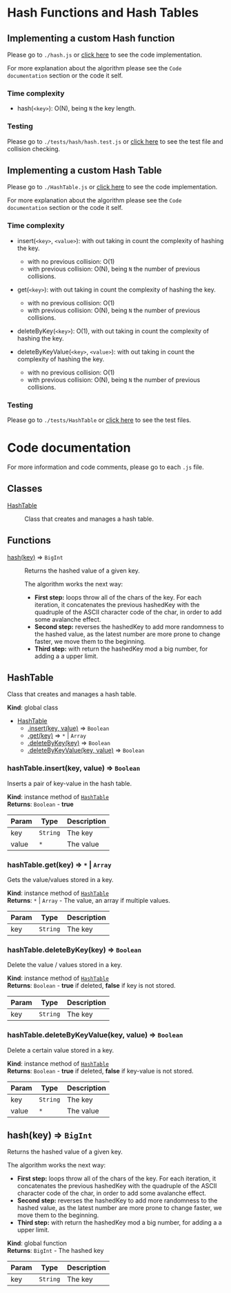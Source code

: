 # Hash Functions and Hash Tables

## Implementing a custom Hash function

Please go to `./hash.js` or [click here](./hash.js) to see the code implementation.

For more explanation about the algorithm please see the `Code documentation` section or the code it self.

### Time complexity

- hash(`<key>`): O(N), being `N` the key length.

### Testing

Please go to `./tests/hash/hash.test.js` or [click here](./tests/hash/hash.test.js) to see the test file and collision checking.

## Implementing a custom Hash Table

Please go to `./HashTable.js` or [click here](./HashTable.js) to see the code implementation.

For more explanation about the algorithm please see the `Code documentation` section or the code it self.

### Time complexity

- insert(`<key>`, `<value>`): with out taking in count the complexity of hashing the key.

  - with no previous collision: O(1)
  - with previous collision: O(N), being `N` the number of previous collisions.

- get(`<key>`): with out taking in count the complexity of hashing the key.

  - with no previous collision: O(1)
  - with previous collision: O(N), being `N` the number of previous collisions.

- deleteByKey(`<key>`): O(1), with out taking in count the complexity of hashing the key.

- deleteByKeyValue(`<key>`, `<value>`): with out taking in count the complexity of hashing the key.

  - with no previous collision: O(1)
  - with previous collision: O(N), being `N` the number of previous collisions.

### Testing

Please go to `./tests/HashTable` or [click here](./tests/HashTable) to see the test files.

# Code documentation

For more information and code comments, please go to each `.js` file.

## Classes

<dl>
<dt><a href="#HashTable">HashTable</a></dt>
<dd><p>Class that creates and manages a hash table.</p>
</dd>
</dl>

## Functions

<dl>
<dt><a href="#hash">hash(key)</a> ⇒ <code>BigInt</code></dt>
<dd><p>Returns the hashed value of a given key.</p>
<p>The algorithm works the next way:</p>
<ul>
<li><strong>First step:</strong> loops throw all of the chars of the key. For each
iteration, it concatenates the previous hashedKey with the quadruple
of the ASCII character code of the char, in order to add some avalanche
effect.</li>
<li><strong>Second step:</strong> reverses the hashedKey to add more randomness to the hashed
value, as the latest number are more prone to change faster, we move them
to the beginning.</li>
<li><strong>Third step:</strong> with return the hashedKey mod a big number, for adding a
a upper limit.</li>
</ul>
</dd>
</dl>

<a name="HashTable"></a>

## HashTable

Class that creates and manages a hash table.

**Kind**: global class

- [HashTable](#HashTable)
  - [.insert(key, value)](#HashTable+insert) ⇒ <code>Boolean</code>
  - [.get(key)](#HashTable+get) ⇒ <code>\*</code> \| <code>Array</code>
  - [.deleteByKey(key)](#HashTable+deleteByKey) ⇒ <code>Boolean</code>
  - [.deleteByKeyValue(key, value)](#HashTable+deleteByKeyValue) ⇒ <code>Boolean</code>

<a name="HashTable+insert"></a>

### hashTable.insert(key, value) ⇒ <code>Boolean</code>

Inserts a pair of key-value in the hash table.

**Kind**: instance method of [<code>HashTable</code>](#HashTable)  
**Returns**: <code>Boolean</code> - **true**

| Param | Type                | Description |
| ----- | ------------------- | ----------- |
| key   | <code>String</code> | The key     |
| value | <code>\*</code>     | The value   |

<a name="HashTable+get"></a>

### hashTable.get(key) ⇒ <code>\*</code> \| <code>Array</code>

Gets the value/values stored in a key.

**Kind**: instance method of [<code>HashTable</code>](#HashTable)  
**Returns**: <code>\*</code> \| <code>Array</code> - The value, an array if multiple values.

| Param | Type                | Description |
| ----- | ------------------- | ----------- |
| key   | <code>String</code> | The key     |

<a name="HashTable+deleteByKey"></a>

### hashTable.deleteByKey(key) ⇒ <code>Boolean</code>

Delete the value / values stored in a key.

**Kind**: instance method of [<code>HashTable</code>](#HashTable)  
**Returns**: <code>Boolean</code> - **true** if deleted, **false** if key is not stored.

| Param | Type                | Description |
| ----- | ------------------- | ----------- |
| key   | <code>String</code> | The key     |

<a name="HashTable+deleteByKeyValue"></a>

### hashTable.deleteByKeyValue(key, value) ⇒ <code>Boolean</code>

Delete a certain value stored in a key.

**Kind**: instance method of [<code>HashTable</code>](#HashTable)  
**Returns**: <code>Boolean</code> - **true** if deleted, **false** if key-value is not stored.

| Param | Type                | Description |
| ----- | ------------------- | ----------- |
| key   | <code>String</code> | The key     |
| value | <code>\*</code>     | The value   |

<a name="hash"></a>

## hash(key) ⇒ <code>BigInt</code>

Returns the hashed value of a given key.

The algorithm works the next way:

- **First step:** loops throw all of the chars of the key. For each
  iteration, it concatenates the previous hashedKey with the quadruple
  of the ASCII character code of the char, in order to add some avalanche
  effect.
- **Second step:** reverses the hashedKey to add more randomness to the hashed
  value, as the latest number are more prone to change faster, we move them
  to the beginning.
- **Third step:** with return the hashedKey mod a big number, for adding a
  a upper limit.

**Kind**: global function  
**Returns**: <code>BigInt</code> - The hashed key

| Param | Type                | Description |
| ----- | ------------------- | ----------- |
| key   | <code>String</code> | The key     |
